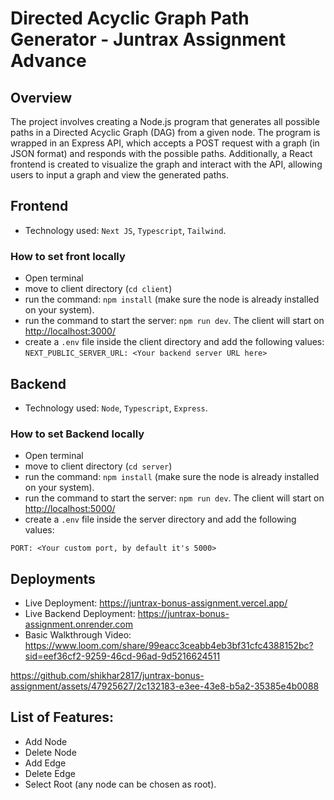 # Directed Acyclic Graph Path Generator - Juntrax Assignment Advance

## Overview
The project involves creating a Node.js program that generates all possible paths in a Directed Acyclic Graph (DAG) from a given node. The program is wrapped in an Express API, which accepts a POST request with a graph (in JSON format) and responds with the possible paths. Additionally, a React frontend is created to visualize the graph and interact with the API, allowing users to input a graph and view the generated paths.

## Frontend

-   Technology used: `Next JS`, `Typescript`, `Tailwind`.

### How to set front locally

-   Open terminal
-   move to client directory (`cd client`)
-   run the command: `npm install` (make sure the node is already installed on your system).
-   run the command to start the server: `npm run dev`. The client will start on [http://localhost:3000/](http://localhost:3000/)
-   create a `.env` file inside the client directory and add the following values:
    `NEXT_PUBLIC_SERVER_URL: <Your backend server URL here>`

## Backend

-   Technology used: `Node`, `Typescript`, `Express`.

### How to set Backend locally

-   Open terminal
-   move to client directory (`cd server`)
-   run the command: `npm install` (make sure the node is already installed on your system).
-   run the command to start the server: `npm run dev`. The client will start on [http://localhost:5000/](http://localhost:5000/)
-   create a `.env` file inside the server directory and add the following values:

```
PORT: <Your custom port, by default it's 5000>
```


## Deployments

-   Live Deployment: https://juntrax-bonus-assignment.vercel.app/
-   Live Backend Deployment: https://juntrax-bonus-assignment.onrender.com
-   Basic Walkthrough Video: https://www.loom.com/share/99eacc3ceabb4eb3bf31cfc4388152bc?sid=eef36cf2-9259-46cd-96ad-9d5216624511



https://github.com/shikhar2817/juntrax-bonus-assignment/assets/47925627/2c132183-e3ee-43e8-b5a2-35385e4b0088



## List of Features:

-   Add Node
-   Delete Node
-   Add Edge
-   Delete Edge
-   Select Root (any node can be chosen as root).
